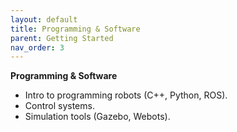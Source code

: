 ```yaml
---
layout: default
title: Programming & Software
parent: Getting Started
nav_order: 3
---
```


**Programming & Software** 

- Intro to programming robots (C++, Python, ROS).
- Control systems.
- Simulation tools (Gazebo, Webots).





